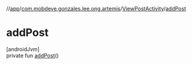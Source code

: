 //[app](../../../index.md)/[com.mobdeve.gonzales.lee.ong.artemis](../index.md)/[ViewPostActivity](index.md)/[addPost](add-post.md)

# addPost

[androidJvm]\
private fun [addPost](add-post.md)()
